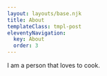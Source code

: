 ```yaml
---
layout: layouts/base.njk
title: About
templateClass: tmpl-post
eleventyNavigation:
  key: About
  order: 3
---
```


I am a person that loves to cook.
